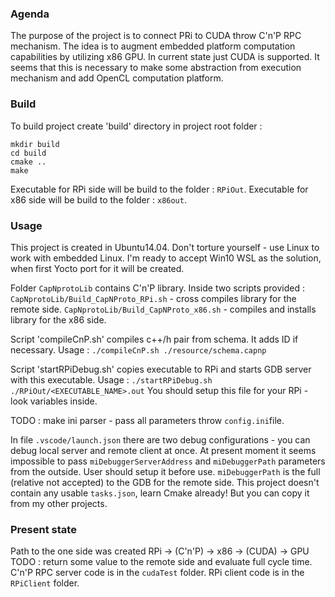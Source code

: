 ### Agenda
The purpose of the project is to connect PRi to CUDA throw C'n'P RPC mechanism.
The idea is to augment embedded platform computation capabilities by utilizing x86 GPU. 
In current state just CUDA is supported. It seems that this is necessary to make some abstraction from execution mechanism and add OpenCL computation platform.

### Build
To build project create 'build' directory in project root folder :
```
mkdir build
cd build
cmake ..
make
```
Executable for RPi side will be build to the folder : ```RPiOut```.
Executable for x86 side will be build to the folder : ```x86out```.

### Usage
This project is created in Ubuntu14.04. Don't torture yourself - use Linux to work with embedded Linux. I'm ready to accept Win10 WSL as the solution, when first Yocto port for it will be created.

Folder ```CapNprotoLib``` contains C'n'P library.
Inside two scripts provided :
```CapNprotoLib/Build_CapNProto_RPi.sh``` - cross compiles library for the remote side.
```CapNprotoLib/Build_CapNProto_x86.sh``` - compiles and installs library for the x86 side.

Script 'compileCnP.sh' compiles c++/h pair from schema. It adds ID if necessary.
Usage : 
```./compileCnP.sh ./resource/schema.capnp```

Script 'startRPiDebug.sh' copies executable to RPi and starts GDB server with this executable.
Usage :
```./startRPiDebug.sh ./RPiOut/<EXECUTABLE_NAME>.out```
You should setup this file for your RPi - look variables inside.

TODO : make ini parser - pass all parameters throw ```config.ini```file.

In file ```.vscode/launch.json``` there are two debug configurations - you can debug local server and remote client at once.
At present moment it seems impossible to pass ```miDebuggerServerAddress```  and ```miDebuggerPath``` parameters from the outside. User should setup it before use.
```miDebuggerPath``` is the full (relative not accepted) to the GDB for the remote side.
This project doesn't contain any usable ```tasks.json```, learn Cmake already! But you can copy it from my other projects. 

### Present state
Path to the one side was created RPi -> (C'n'P) -> x86 -> (CUDA) -> GPU
TODO : return some value to the remote side and evaluate full cycle time.
C'n'P RPC server code is in the  ```cudaTest``` folder.
RPi client code is in the ```RPiClient``` folder.
